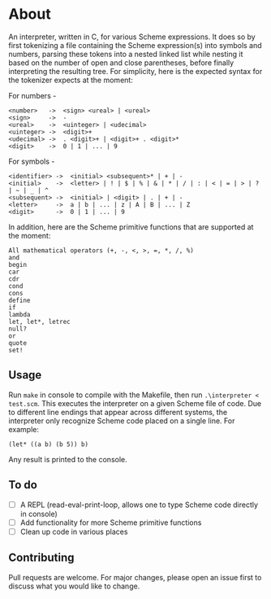 # About
An interpreter, written in C, for various Scheme expressions. It does so by first tokenizing a file containing the Scheme expression(s) into symbols and numbers, parsing these tokens into a nested linked list while nesting it based on the number of open and close parentheses, before finally interpreting the resulting tree. For simplicity, here is the expected syntax for the tokenizer expects at the moment:

For numbers - 
```
<number>   ->  <sign> <ureal> | <ureal>
<sign>     ->  -
<ureal>    ->  <uinteger> | <udecimal>
<uinteger> ->  <digit>+
<udecimal> ->  . <digit>+ | <digit>+ . <digit>*
<digit>    ->  0 | 1 | ... | 9
```
For symbols - 
```
<identifier> ->  <initial> <subsequent>* | + | -
<initial>    ->  <letter> | ! | $ | % | & | * | / | : | < | = | > | ? | ~ | _ | ^
<subsequent> ->  <initial> | <digit> | . | + | -
<letter>     ->  a | b | ... | z | A | B | ... | Z
<digit>      ->  0 | 1 | ... | 9 
```
In addition, here are the Scheme primitive functions that are supported at the moment:
```
All mathematical operators (+, -, <, >, =, *, /, %)
and
begin
car
cdr
cond
cons
define
if
lambda
let, let*, letrec
null?
or
quote
set!
```
## Usage
Run `make` in console to compile with the Makefile, then run `.\interpreter < test.scm`. This executes the interpreter on a given Scheme file of code. Due to different line endings that appear across different systems, the interpreter
only recognize Scheme code placed on a single line. For example:
```
(let* ((a b) (b 5)) b)
```
Any result is printed to the console.

## To do
- [ ] A REPL (read-eval-print-loop, allows one to type Scheme code directly in console)
- [ ] Add functionality for more Scheme primitive functions
- [ ] Clean up code in various places

## Contributing
Pull requests are welcome. For major changes, please open an issue first to discuss what you would like to change.
